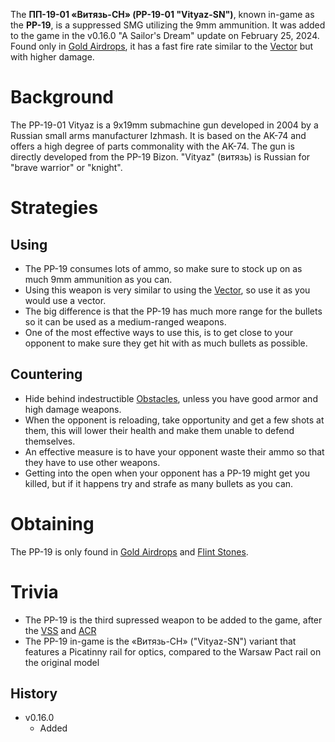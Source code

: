 The **ПП-19-01 «Витязь-СН» (PP-19-01 "Vityaz-SN")**, known in-game as the **PP-19**, is a suppressed SMG utilizing the 9mm ammunition. It was added to the game in the v0.16.0 "A Sailor's Dream" update on February 25, 2024. Found only in [Gold Airdrops](/obstacles/airdrops), it has a fast fire rate similar to the [Vector](/weapons/guns/vector) but with higher damage.

# Background 
The PP-19-01 Vityaz is a 9x19mm submachine gun developed in 2004 by a Russian small arms manufacturer Izhmash. It is based on the AK-74 and offers a high degree of parts commonality with the AK-74. The gun is directly developed from the PP-19 Bizon. "Vityaz" (витязь) is Russian for "brave warrior" or "knight".

# Strategies

## Using
- The PP-19 consumes lots of ammo, so make sure to stock up on as much 9mm ammunition as you can. 
- Using this weapon is very similar to using the [Vector](/weapons/guns/vector), so use it as you would use a vector. 
- The big difference is that the PP-19 has much more range for the bullets so it can be used as a medium-ranged weapons. 
- One of the most effective ways to use this, is to get close to your opponent to make sure they get hit with as much bullets as possible.

## Countering 
- Hide behind indestructible [Obstacles](/obstacles), unless you have good armor and high damage weapons.
- When the opponent is reloading, take opportunity and get a few shots at them, this will lower their health and make them unable to defend themselves.
- An effective measure is to have your opponent waste their ammo so that they have to use other weapons. 
- Getting into the open when your opponent has a PP-19 might get you killed, but if it happens try and strafe as many bullets as you can.

# Obtaining
The PP-19 is only found in [Gold Airdrops](/obstacles/airdrops) and [Flint Stones](/obstacles/flint_stone).

# Trivia
- The PP-19 is the third supressed weapon to be added to the game, after the [VSS](/weapons/guns/vss) and [ACR](/weapons/guns/acr)
- The PP-19 in-game is the «Витязь-СН» ("Vityaz-SN") variant that features a Picatinny rail for optics, compared to the Warsaw Pact rail on the original model

## History
- v0.16.0
  - Added 
